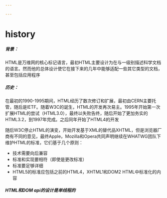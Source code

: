 ```yaml
---

---
```

# history

##### 背景：

​		HTML是万维网的核心标记语言，最初HTML主要设计为在与一级别描述科学文档的语言。然而他的总体设计使它在接下来的几年中能够适配一些其它类型的文档，甚至包括应用程序

##### 历史：

​		在最初的1990-1995期间，HTML经历了数次修订和扩展，最初由CERN主要托管，随后是IETF。随着W3C的诞生，HTML的开发再次易主。1995年开始第一次扩展HTML的尝试（HTML3.0），最终以失败告终，随后开始了更加务实的HTML3.2，到1997年完成。之后同年开始了HTML4的开发

​		随后W3C停止HTML的演变，开始开发基于XML的替代品XHTML，但是浏览器厂商有不同的意见，最终Apple，Mozilla和Opera共同声明继续在WHATWG团队下维护HTML的标准，它们基于几个原则：

- 技术需要向后兼容
- 标准和实现要相符（即使是更改标准）
- 标准要足够详细
- HTML5的标准应包括之前的HTML4，XHTML1和DOM2 HTML中标准化的内容

##### HTML和DOM api的设计是单线程的
